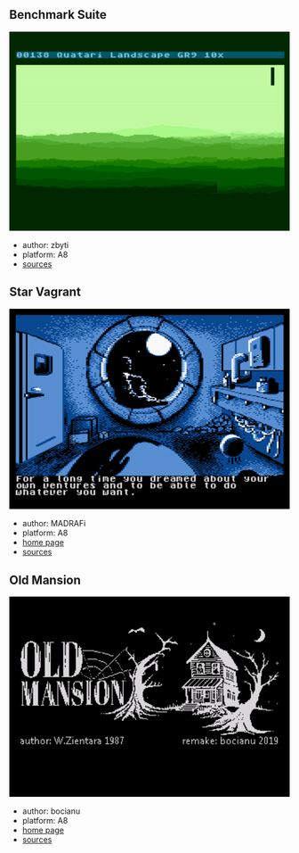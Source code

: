 #

## Benchmark Suite

![BenchmarkSuite](gfx/BenchmarkSuite.png)

* author: zbyti
* platform: A8
* [sources](https://github.com/zbyti/a8-mad-pascal-bench-suite)

## Star Vagrant

![StarVagrant](gfx/StarVagrant.png)

* author: MADRAFi
* platform: A8
* [home page](http://madsoft.us/)
* [sources](https://github.com/MADRAFi/StarVagrant)

## Old Mansion

![OldMansion](gfx/OldMansion.png)

* author: bocianu
* platform: A8
* [home page](http://bocianu.atari.pl/blog/starydom)
* [sources](https://gitlab.com/bocianu/oldmansion)